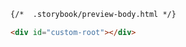 ```html renderer="common" language="ts" tabTitle="html"
{/*  .storybook/preview-body.html */}

<div id="custom-root"></div>
```
